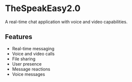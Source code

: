 # TheSpeakEasy2.0

A real-time chat application with voice and video capabilities.

## Features
- Real-time messaging
- Voice and video calls
- File sharing
- User presence
- Message reactions
- Voice messages
